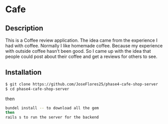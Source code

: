 # Cafe

## Description

This is a Coffee review application. The idea came from the experience I had with coffee.
Normally I like homemade coffee. Because my experience with outside coffee hasn’t been good.
So I came up with the idea that people could post about their coffee and get a reviews for others to see.

## Installation

```bash
$ git clone https://github.com/JoseFlores25/phase4-cafe-shop-server
$ cd phase4-cafe-shop-server
```

then

```bash
bundel install -- to download all the gem
then
rails s to run the server for the backend
```
